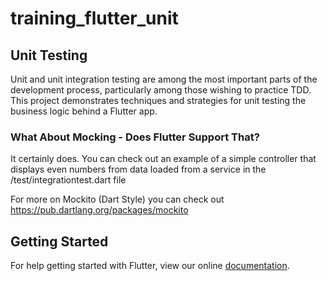 # training_flutter_unit

## Unit Testing
Unit and unit integration testing are among the most important parts of the development process, particularly among those wishing to practice TDD.  This project demonstrates techniques and strategies for unit testing the business logic behind a Flutter app.

### What About Mocking - Does Flutter Support That?
It certainly does.  You can check out an example of a simple controller that displays even numbers from data loaded from a service in the /test/integrationtest.dart file

For more on Mockito (Dart Style) you can check out https://pub.dartlang.org/packages/mockito 

## Getting Started

For help getting started with Flutter, view our online
[documentation](https://flutter.io/).
